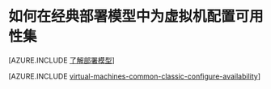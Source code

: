 <properties
	pageTitle="为经典 VM 配置可用性集 | Azure"
	description="在经典部署模型中，使用 Azure 门户和 Azure PowerShell，为新的或现有的虚拟机配置可用性集。"
	services="virtual-machines-windows"
	documentationCenter=""
	authors="cynthn"
	manager="timlt"
	editor=""
	tags="azure-service-management"/>

<tags
	ms.service="virtual-machines-windows"
	ms.date="04/19/2016"
	wacn.date="06/29/2016"/>

# 如何在经典部署模型中为虚拟机配置可用性集

[AZURE.INCLUDE [了解部署模型](../includes/learn-about-deployment-models-include.md)]

[AZURE.INCLUDE [virtual-machines-common-classic-configure-availability](../includes/virtual-machines-common-classic-configure-availability.md)]

<!---HONumber=Mooncake_0215_2016-->